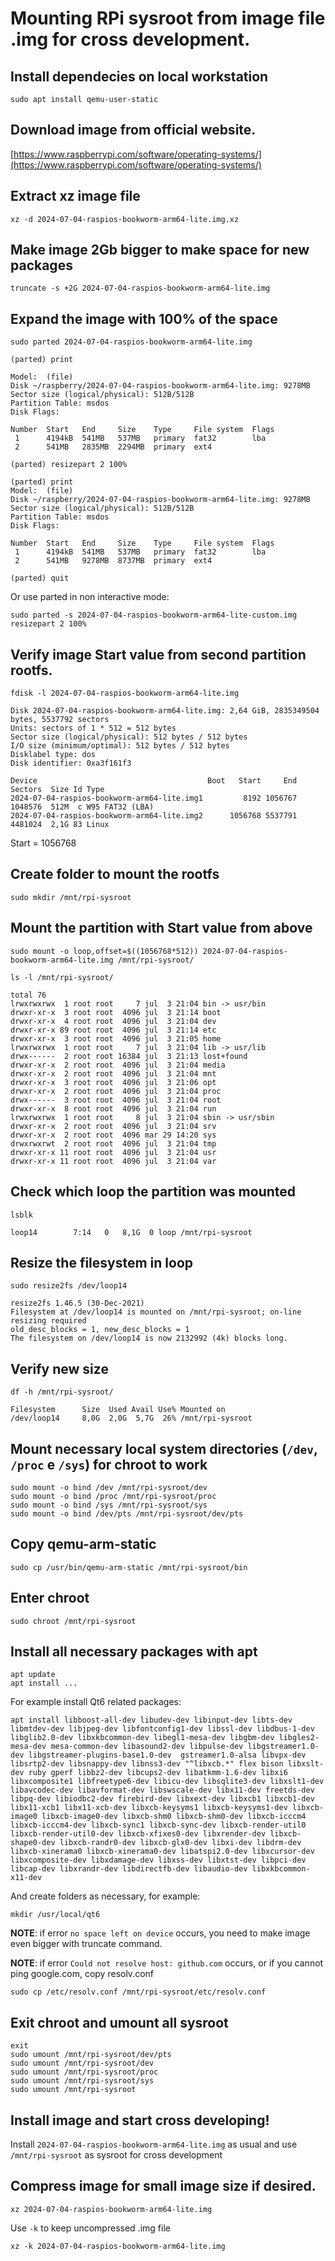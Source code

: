 # Mounting RPi sysroot from image file .img for cross development.

## Install dependecies on local workstation

```
sudo apt install qemu-user-static
```

## Download image from official website.

[https://www.raspberrypi.com/software/operating-systems/](https://www.raspberrypi.com/software/operating-systems/)

## Extract xz image file

```
xz -d 2024-07-04-raspios-bookworm-arm64-lite.img.xz
```

## Make image 2Gb bigger to make space for new packages

```
truncate -s +2G 2024-07-04-raspios-bookworm-arm64-lite.img
```

## Expand the image with 100% of the space

```
sudo parted 2024-07-04-raspios-bookworm-arm64-lite.img

(parted) print

Model:  (file)
Disk ~/raspberry/2024-07-04-raspios-bookworm-arm64-lite.img: 9278MB
Sector size (logical/physical): 512B/512B
Partition Table: msdos
Disk Flags: 

Number  Start   End     Size    Type     File system  Flags
 1      4194kB  541MB   537MB   primary  fat32        lba
 2      541MB   2835MB  2294MB  primary  ext4

(parted) resizepart 2 100%

(parted) print
Model:  (file)
Disk ~/raspberry/2024-07-04-raspios-bookworm-arm64-lite.img: 9278MB
Sector size (logical/physical): 512B/512B
Partition Table: msdos
Disk Flags: 

Number  Start   End     Size    Type     File system  Flags
 1      4194kB  541MB   537MB   primary  fat32        lba
 2      541MB   9278MB  8737MB  primary  ext4

(parted) quit
```

Or use parted in non interactive mode:

```
sudo parted -s 2024-07-04-raspios-bookworm-arm64-lite-custom.img resizepart 2 100%
```

## Verify image Start value from second partition rootfs.

```
fdisk -l 2024-07-04-raspios-bookworm-arm64-lite.img
```

```
Disk 2024-07-04-raspios-bookworm-arm64-lite.img: 2,64 GiB, 2835349504 bytes, 5537792 sectors
Units: sectors of 1 * 512 = 512 bytes
Sector size (logical/physical): 512 bytes / 512 bytes
I/O size (minimum/optimal): 512 bytes / 512 bytes
Disklabel type: dos
Disk identifier: 0xa3f161f3

Device                                      Boot   Start     End Sectors  Size Id Type
2024-07-04-raspios-bookworm-arm64-lite.img1         8192 1056767 1048576  512M  c W95 FAT32 (LBA)
2024-07-04-raspios-bookworm-arm64-lite.img2      1056768 5537791 4481024  2,1G 83 Linux
```

Start = 1056768

## Create folder to mount the rootfs

```
sudo mkdir /mnt/rpi-sysroot
```

## Mount the partition with Start value from above

```
sudo mount -o loop,offset=$((1056768*512)) 2024-07-04-raspios-bookworm-arm64-lite.img /mnt/rpi-sysroot/
```

```
ls -l /mnt/rpi-sysroot/

total 76
lrwxrwxrwx  1 root root     7 jul  3 21:04 bin -> usr/bin
drwxr-xr-x  3 root root  4096 jul  3 21:14 boot
drwxr-xr-x  4 root root  4096 jul  3 21:04 dev
drwxr-xr-x 89 root root  4096 jul  3 21:14 etc
drwxr-xr-x  3 root root  4096 jul  3 21:05 home
lrwxrwxrwx  1 root root     7 jul  3 21:04 lib -> usr/lib
drwx------  2 root root 16384 jul  3 21:13 lost+found
drwxr-xr-x  2 root root  4096 jul  3 21:04 media
drwxr-xr-x  2 root root  4096 jul  3 21:04 mnt
drwxr-xr-x  3 root root  4096 jul  3 21:06 opt
drwxr-xr-x  2 root root  4096 jul  3 21:04 proc
drwx------  3 root root  4096 jul  3 21:04 root
drwxr-xr-x  8 root root  4096 jul  3 21:04 run
lrwxrwxrwx  1 root root     8 jul  3 21:04 sbin -> usr/sbin
drwxr-xr-x  2 root root  4096 jul  3 21:04 srv
drwxr-xr-x  2 root root  4096 mar 29 14:20 sys
drwxrwxrwt  2 root root  4096 jul  3 21:04 tmp
drwxr-xr-x 11 root root  4096 jul  3 21:04 usr
drwxr-xr-x 11 root root  4096 jul  3 21:04 var
```

## Check which loop the partition was mounted

```
lsblk

loop14        7:14   0   8,1G  0 loop /mnt/rpi-sysroot
```

## Resize the filesystem in loop

```
sudo resize2fs /dev/loop14

resize2fs 1.46.5 (30-Dec-2021)
Filesystem at /dev/loop14 is mounted on /mnt/rpi-sysroot; on-line resizing required
old_desc_blocks = 1, new_desc_blocks = 1
The filesystem on /dev/loop14 is now 2132992 (4k) blocks long.
```

## Verify new size

```
df -h /mnt/rpi-sysroot/

Filesystem      Size  Used Avail Use% Mounted on
/dev/loop14     8,0G  2,0G  5,7G  26% /mnt/rpi-sysroot
```

## Mount necessary local system directories (`/dev`, `/proc` e `/sys`) for chroot to work

```
sudo mount -o bind /dev /mnt/rpi-sysroot/dev
sudo mount -o bind /proc /mnt/rpi-sysroot/proc
sudo mount -o bind /sys /mnt/rpi-sysroot/sys
sudo mount -o bind /dev/pts /mnt/rpi-sysroot/dev/pts
```

## Copy qemu-arm-static

```
sudo cp /usr/bin/qemu-arm-static /mnt/rpi-sysroot/bin
```

## Enter chroot

```
sudo chroot /mnt/rpi-sysroot
```

## Install all necessary packages with apt

```
apt update
apt install ...
```

For example install Qt6 related packages:

```
apt install libboost-all-dev libudev-dev libinput-dev libts-dev libmtdev-dev libjpeg-dev libfontconfig1-dev libssl-dev libdbus-1-dev libglib2.0-dev libxkbcommon-dev libegl1-mesa-dev libgbm-dev libgles2-mesa-dev mesa-common-dev libasound2-dev libpulse-dev libgstreamer1.0-dev libgstreamer-plugins-base1.0-dev  gstreamer1.0-alsa libvpx-dev libsrtp2-dev libsnappy-dev libnss3-dev "^libxcb.*" flex bison libxslt-dev ruby gperf libbz2-dev libcups2-dev libatkmm-1.6-dev libxi6 libxcomposite1 libfreetype6-dev libicu-dev libsqlite3-dev libxslt1-dev libavcodec-dev libavformat-dev libswscale-dev libx11-dev freetds-dev libpq-dev libiodbc2-dev firebird-dev libxext-dev libxcb1 libxcb1-dev libx11-xcb1 libx11-xcb-dev libxcb-keysyms1 libxcb-keysyms1-dev libxcb-image0 libxcb-image0-dev libxcb-shm0 libxcb-shm0-dev libxcb-icccm4 libxcb-icccm4-dev libxcb-sync1 libxcb-sync-dev libxcb-render-util0 libxcb-render-util0-dev libxcb-xfixes0-dev libxrender-dev libxcb-shape0-dev libxcb-randr0-dev libxcb-glx0-dev libxi-dev libdrm-dev libxcb-xinerama0 libxcb-xinerama0-dev libatspi2.0-dev libxcursor-dev libxcomposite-dev libxdamage-dev libxss-dev libxtst-dev libpci-dev libcap-dev libxrandr-dev libdirectfb-dev libaudio-dev libxkbcommon-x11-dev
```

And create folders as necessary, for example:

```
mkdir /usr/local/qt6
```

**NOTE**: if error `no space left on device` occurs, you need to make image even bigger with truncate command.

**NOTE**: if error `Could not resolve host: github.com` occurs, or if you cannot ping google.com, copy resolv.conf

```
sudo cp /etc/resolv.conf /mnt/rpi-sysroot/etc/resolv.conf
```

## Exit chroot and umount all sysroot

```
exit
sudo umount /mnt/rpi-sysroot/dev/pts
sudo umount /mnt/rpi-sysroot/dev
sudo umount /mnt/rpi-sysroot/proc
sudo umount /mnt/rpi-sysroot/sys
sudo umount /mnt/rpi-sysroot
```

## Install image and start cross developing!

Install `2024-07-04-raspios-bookworm-arm64-lite.img` as usual and use `/mnt/rpi-sysroot` as sysroot for cross development

## Compress image for small image size if desired.

```
xz 2024-07-04-raspios-bookworm-arm64-lite.img
```

Use `-k` to keep uncompressed .img file

```
xz -k 2024-07-04-raspios-bookworm-arm64-lite.img
```